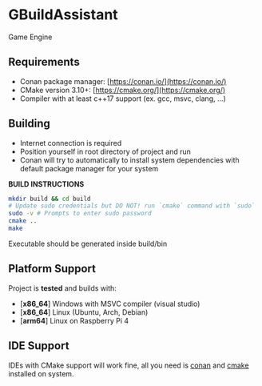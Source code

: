 # GBuildAssistant

Game Engine

## Requirements

- Conan package manager:  [https://conan.io/](https://conan.io/)
- CMake version 3.10+: [https://cmake.org/](https://cmake.org/)
- Compiler with at least c++17 support (ex. gcc, msvc, clang, ...)

## Building

- Internet connection is required
- Position yourself in root directory of project and run
- Conan will try to automatically to install system dependencies
 with default package manager for your system

**BUILD INSTRUCTIONS**
```bash
mkdir build && cd build 
# Update sudo credentials but DO NOT! run `cmake` command with `sudo`
sudo -v # Prompts to enter sudo password
cmake ..
make
```
Executable should be generated inside build/bin

## Platform Support

Project is **tested** and builds with:

-  \[**x86\_64**\] Windows with MSVC compiler (visual studio)
-  \[**x86\_64**\] Linux (Ubuntu, Arch, Debian)
-  \[**arm64**\] Linux on Raspberry Pi 4


## IDE Support

IDEs with CMake support will work fine, all you need is [conan](https://conan.io/) and [cmake](https://cmake.org/) installed on system.

